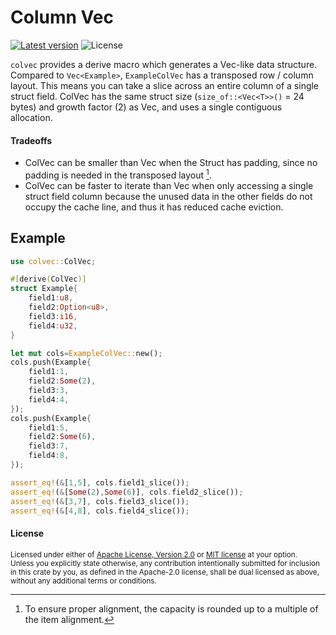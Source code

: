 Column Vec
==========

[![Latest version](https://img.shields.io/crates/v/colvec.svg)](https://crates.io/crates/colvec)
![License](https://img.shields.io/crates/l/colvec.svg)

`colvec` provides a derive macro which generates a Vec-like data structure.  Compared to `Vec<Example>`, `ExampleColVec` has a transposed row / column layout.  This means you can take a slice across an entire column of a single struct field.  ColVec has the same struct size (`size_of::<Vec<T>>()` = 24 bytes) and growth factor (2) as Vec, and uses a single contiguous allocation.

#### Tradeoffs
- ColVec can be smaller than Vec<Struct> when the Struct has padding, since no padding is needed in the transposed layout [^1].
- ColVec can be faster to iterate than Vec<Struct> when only accessing a single struct field column because the unused data in the other fields do not occupy the cache line, and thus it has reduced cache eviction.

[^1]: To ensure proper alignment, the capacity is rounded up to a multiple of the item alignment.

## Example
```rust
use colvec::ColVec;

#[derive(ColVec)]
struct Example{
	field1:u8,
	field2:Option<u8>,
	field3:i16,
	field4:u32,
}

let mut cols=ExampleColVec::new();
cols.push(Example{
	field1:1,
	field2:Some(2),
	field3:3,
	field4:4,
});
cols.push(Example{
	field1:5,
	field2:Some(6),
	field3:7,
	field4:8,
});

assert_eq!(&[1,5], cols.field1_slice());
assert_eq!(&[Some(2),Some(6)], cols.field2_slice());
assert_eq!(&[3,7], cols.field3_slice());
assert_eq!(&[4,8], cols.field4_slice());
```

#### License

<sup>
Licensed under either of <a href="LICENSE-APACHE">Apache License, Version
2.0</a> or <a href="LICENSE-MIT">MIT license</a> at your option.
</sup>

<br>

<sub>
Unless you explicitly state otherwise, any contribution intentionally submitted
for inclusion in this crate by you, as defined in the Apache-2.0 license, shall
be dual licensed as above, without any additional terms or conditions.
</sub>
